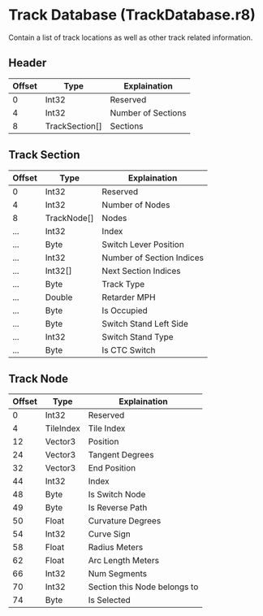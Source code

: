 # Track Database (TrackDatabase.r8)

Contain a list of track locations as well as other track related information.

## Header

| Offset | Type         | Explaination        |
| ------ | ------------ | ------------------- |
| 0      | Int32        | Reserved            |
| 4      | Int32        | Number of Sections  |
| 8      | TrackSection[] | Sections            |

## Track Section

| Offset | Type     | Explaination                    |
| ------ | -------- | ------------------------------- |
| 0      | Int32    | Reserved                        |
| 4      | Int32    | Number of Nodes                 |
| 8      | TrackNode[]| Nodes                           |
| ...    | Int32    | Index                           |
| ...    | Byte     | Switch Lever Position           |
| ...    | Int32    | Number of Section Indices       |
| ...    | Int32[]  | Next Section Indices            |
| ...    | Byte     | Track Type                      |
| ...    | Double   | Retarder MPH                    |
| ...    | Byte     | Is Occupied                     |
| ...    | Byte     | Switch Stand Left Side          |
| ...    | Int32    | Switch Stand Type               |
| ...    | Byte     | Is CTC Switch                   |

## Track Node

| Offset | Type      | Explaination                    |
| ------ | --------- | ------------------------------- |
| 0      | Int32     | Reserved                        |
| 4      | TileIndex | Tile Index                      |
| 12     | Vector3   | Position                        |
| 24     | Vector3   | Tangent Degrees                 |
| 32     | Vector3   | End Position                    |
| 44     | Int32     | Index                           |
| 48     | Byte      | Is Switch Node                  |
| 49     | Byte      | Is Reverse Path                 |
| 50     | Float     | Curvature Degrees               |
| 54     | Int32     | Curve Sign                      |
| 58     | Float     | Radius Meters                   |
| 62     | Float     | Arc Length Meters               |
| 66     | Int32     | Num Segments                    |
| 70     | Int32     | Section this Node belongs to    |
| 74     | Byte      | Is Selected                     |